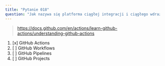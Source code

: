 ```yaml
---
title: "Pytanie 018"
question: "Jak nazywa się platforma ciągłej integracji i ciągłego wdrażania (CI/CD) GitHub?"
---
```


> https://docs.github.com/en/actions/learn-github-actions/understanding-github-actions
1. [x] GitHub Actions  
1. [ ] GitHub Workflows  
1. [ ] GitHub Pipelines  
1. [ ] GitHub Projects  
